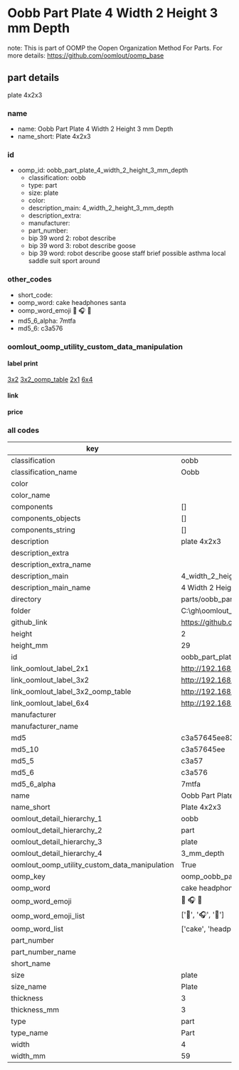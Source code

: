 # Oobb Part Plate 4 Width 2 Height 3 mm Depth  

note: This is part of OOMP the Oopen Organization Method For Parts. For more details: https://github.com/oomlout/oomp_base

##  part details
  



plate 4x2x3



### name
* name: Oobb Part Plate 4 Width 2 Height 3 mm Depth
* name_short: Plate 4x2x3 
### id
* oomp_id: oobb_part_plate_4_width_2_height_3_mm_depth
  * classification: oobb
  * type: part
  * size: plate
  * color: 
  * description_main: 4_width_2_height_3_mm_depth
  * description_extra: 
  * manufacturer: 
  * part_number: 
  * bip 39 word 2: robot describe
  * bip 39 word 3: robot describe goose
  * bip 39 word: robot describe goose staff brief possible asthma local saddle suit sport around

### other_codes
* short_code: 
* oomp_word: cake headphones santa
* oomp_word_emoji :cake: :headphones: :santa:
* md5_6_alpha: 7mtfa
* md5_6: c3a576






### oomlout_oomp_utility_custom_data_manipulation
#### label print
[3x2](http://192.168.1.245:1112/?label=oomp%207mtfa)
[3x2_oomp_table](http://192.168.1.108:1112/?label=oomp%207mtfa)
[2x1](http://192.168.1.242:1112/?label=oomp%207mtfa)
[6x4](http://192.168.1.55:1112/?label=oomp%207mtfa)    

#### link

                              

#### price







### all codes 
| key | value |  
| --- | --- |  
| classification | oobb |  
| classification_name | Oobb |  
| color |  |  
| color_name |  |  
| components | [] |  
| components_objects | [] |  
| components_string | [] |  
| description | plate 4x2x3 |  
| description_extra |  |  
| description_extra_name |  |  
| description_main | 4_width_2_height_3_mm_depth |  
| description_main_name | 4 Width 2 Height 3 mm Depth |  
| directory | parts/oobb_part_plate_4_width_2_height_3_mm_depth |  
| folder | C:\gh\oomlout_oobb_version_4_generated_parts\things\oobb_part_plate_4_width_2_height_3_mm_depth |  
| github_link | https://github.com/oomlout/oomlout_oomp_part_src/tree/main/parts/oobb_part_plate_4_width_2_height_3_mm_depth |  
| height | 2 |  
| height_mm | 29 |  
| id | oobb_part_plate_4_width_2_height_3_mm_depth |  
| link_oomlout_label_2x1 | http://192.168.1.242:1112/?label=oomp%207mtfa |  
| link_oomlout_label_3x2 | http://192.168.1.245:1112/?label=oomp%207mtfa |  
| link_oomlout_label_3x2_oomp_table | http://192.168.1.108:1112/?label=oomp%207mtfa |  
| link_oomlout_label_6x4 | http://192.168.1.55:1112/?label=oomp%207mtfa |  
| manufacturer |  |  
| manufacturer_name |  |  
| md5 | c3a57645ee8341c2a20dfd40c90ee5d9 |  
| md5_10 | c3a57645ee |  
| md5_5 | c3a57 |  
| md5_6 | c3a576 |  
| md5_6_alpha | 7mtfa |  
| name | Oobb Part Plate 4 Width 2 Height 3 mm Depth |  
| name_short | Plate 4x2x3  |  
| oomlout_detail_hierarchy_1 | oobb |  
| oomlout_detail_hierarchy_2 | part |  
| oomlout_detail_hierarchy_3 | plate |  
| oomlout_detail_hierarchy_4 | 3_mm_depth |  
| oomlout_oomp_utility_custom_data_manipulation | True |  
| oomp_key | oomp_oobb_part_plate_4_width_2_height_3_mm_depth |  
| oomp_word | cake headphones santa |  
| oomp_word_emoji | :cake: :headphones: :santa: |  
| oomp_word_emoji_list | [':cake:', ':headphones:', ':santa:'] |  
| oomp_word_list | ['cake', 'headphones', 'santa'] |  
| part_number |  |  
| part_number_name |  |  
| short_name |  |  
| size | plate |  
| size_name | Plate |  
| thickness | 3 |  
| thickness_mm | 3 |  
| type | part |  
| type_name | Part |  
| width | 4 |  
| width_mm | 59 |  
